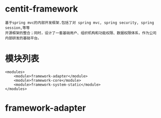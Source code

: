 # centit-framework
    基于spring mvc的内部开发框架.包括了对 spring mvc, spring security, spring session,等等
    开源框架的整合；同时，设计了一套基础用户、组织机构和功能权限、数据权限体系，作为公司内部研发的基础平台。

# 模块列表
    <modules>
        <module>framework-adapter</module>
        <module>framework-core</module>
        <module>framework-system-static</module>
    </modules>

# framework-adapter
